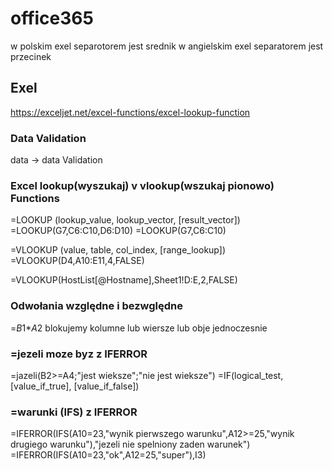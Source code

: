 # office365
w polskim exel separotorem jest srednik
w angielskim exel separatorem jest przecinek

## Exel
https://exceljet.net/excel-functions/excel-lookup-function

### Data Validation
data -> data Validation

### Excel lookup(wyszukaj) v vlookup(wszukaj pionowo) Functions
=LOOKUP (lookup_value, lookup_vector, [result_vector])
=LOOKUP(G7,C6:C10,D6:D10)
=LOOKUP(G7,C6:C10)

=VLOOKUP (value, table, col_index, [range_lookup])
=VLOOKUP(D4,A10:E11,4,FALSE)

=VLOOKUP(HostList[@Hostname],Sheet1!D:E,2,FALSE)

### Odwołania względne i bezwględne
=$B$1*$A$2
blokujemy kolumne lub wiersze lub obje jednoczesnie

### =jezeli moze byz z IFERROR
=jazeli(B2>=A4;"jest wieksze";"nie jest wieksze")
=IF(logical_test, [value_if_true], [value_if_false])

### =warunki (IFS) z IFERROR
=IFERROR(IFS(A10=23,"wynik pierwszego warunku",A12>=25,"wynik drugiego warunku"),"jezeli nie spelniony zaden warunek")
=IFERROR(IFS(A10=23,"ok",A12=25,"super"),I3)
